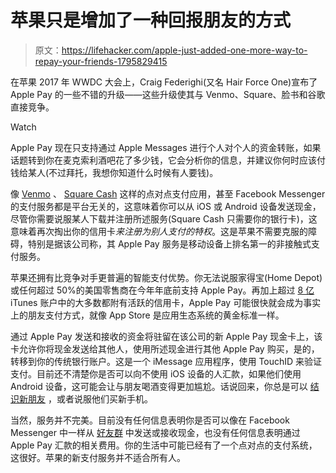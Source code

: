 # 苹果只是增加了一种回报朋友的方式

> 原文：<https://lifehacker.com/apple-just-added-one-more-way-to-repay-your-friends-1795829415>

在苹果 2017 年 WWDC 大会上，Craig Federighi(又名 Hair Force One)宣布了 Apple Pay 的一些不错的升级——这些升级使其与 Venmo、Square、脸书和谷歌直接竞争。

Watch

Apple Pay 现在只支持通过 Apple Messages 进行个人对个人的资金转账，如果话题转到你在麦克索利酒吧花了多少钱，它会分析你的信息，并建议你何时应该付钱给某人(不过拜托，我想你知道什么时候有人要钱)。

像 [Venmo](http://lifehacker.com/beware-venmo-payments-are-not-as-instantaneous-as-they-1787698667) 、 [Square Cash](https://cash.me/) 这样的点对点支付应用，甚至 Facebook Messenger 的支付服务都是平台无关的，这意味着你可以从 iOS 或 Android 设备发送现金，尽管你需要说服某人下载并注册所述服务(Square Cash 只需要你的银行卡)，这意味着再次掏出你的信用卡*来注册为别人支付的特权*。这是苹果不需要克服的障碍，特别是据该公司称，其 Apple Pay 服务是移动设备上排名第一的非接触式支付服务。

苹果还拥有比竞争对手更普遍的智能支付优势。你无法说服家得宝(Home Depot)或任何超过 50%的美国零售商在今年年底前支持 Apple Pay。再加上超过 [8 亿](https://www.wired.com/2014/04/its-only-a-matter-of-time-before-apple-becomes-the-next-way-you-pay/) iTunes 账户中的大多数都附有活跃的信用卡，Apple Pay 可能很快就会成为事实上的朋友支付方式，就像 App Store 是应用生态系统的黄金标准一样。

通过 Apple Pay 发送和接收的资金将驻留在该公司的新 Apple Pay 现金卡上，该卡允许你将现金发送给其他人，使用所述现金进行其他 Apple Pay 购买，是的，转移到你的传统银行账户。这是一个 iMessage 应用程序，使用 TouchID 来验证支付。目前还不清楚你是否可以向不使用 iOS 设备的人汇款，如果他们使用 Android 设备，这可能会让与朋友喝酒变得更加尴尬。话说回来，你总是可以 [结识新朋友](http://lifehacker.com/make-friends-as-an-adult-by-reconnecting-with-acquainta-1792531633) ，或者说服他们买新手机。

当然，服务并不完美。目前没有任何信息表明你是否可以像在 Facebook Messenger 中一样从 [好友群](https://www.theverge.com/2017/4/11/15259816/facebook-messenger-group-payments-now-available) 中发送或接收现金，也没有任何信息表明通过 Apple Pay 汇款的相关费用。你的生活中可能已经有了一个点对点的支付系统，这很好。苹果的新支付服务并不适合所有人。
